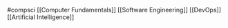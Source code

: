 #compsci 
[[Computer Fundamentals]] 
[[Software Engineering]]
[[DevOps]]
[[Artificial Intelligence]]
